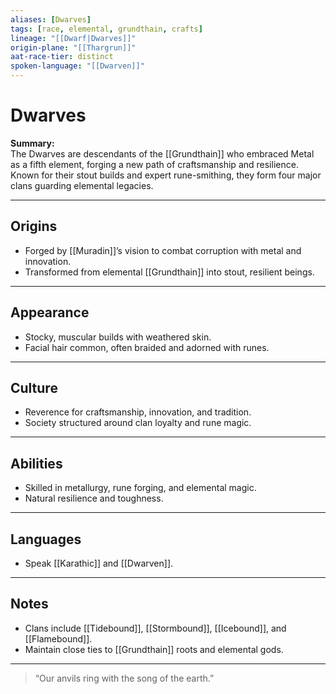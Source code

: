 ```yaml
---
aliases: [Dwarves]
tags: [race, elemental, grundthain, crafts]
lineage: "[[Dwarf|Dwarves]]"
origin-plane: "[[Thargrun]]"
aat-race-tier: distinct
spoken-language: "[[Dwarven]]"
---
```


# Dwarves

**Summary:**  
The Dwarves are descendants of the [[Grundthain]] who embraced Metal as a fifth element, forging a new path of craftsmanship and resilience. Known for their stout builds and expert rune-smithing, they form four major clans guarding elemental legacies.

---

## Origins

- Forged by [[Muradin]]’s vision to combat corruption with metal and innovation.  
- Transformed from elemental [[Grundthain]] into stout, resilient beings.

---

## Appearance

- Stocky, muscular builds with weathered skin.  
- Facial hair common, often braided and adorned with runes.

---

## Culture

- Reverence for craftsmanship, innovation, and tradition.  
- Society structured around clan loyalty and rune magic.

---

## Abilities

- Skilled in metallurgy, rune forging, and elemental magic.  
- Natural resilience and toughness.

---

## Languages

- Speak [[Karathic]] and [[Dwarven]].

---

## Notes

- Clans include [[Tidebound]], [[Stormbound]], [[Icebound]], and [[Flamebound]].  
- Maintain close ties to [[Grundthain]] roots and elemental gods.

---

> “Our anvils ring with the song of the earth.”

